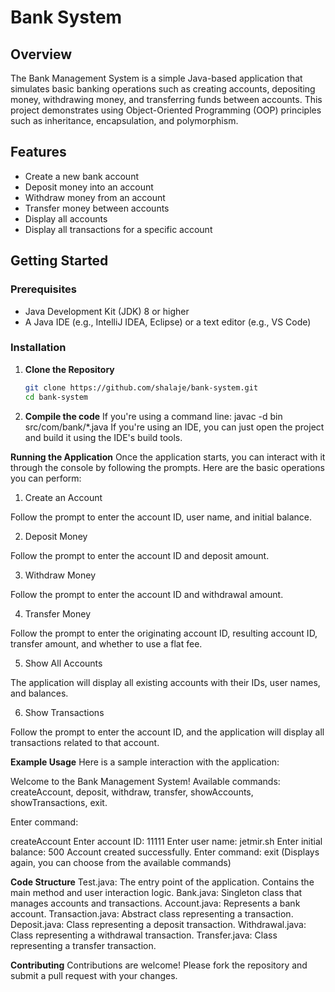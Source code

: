 # Bank System

## Overview

The Bank Management System is a simple Java-based application that simulates basic banking operations such as creating accounts, depositing money, withdrawing money, and transferring funds between accounts. This project demonstrates using Object-Oriented Programming (OOP) principles such as inheritance, encapsulation, and polymorphism.

## Features

- Create a new bank account
- Deposit money into an account
- Withdraw money from an account
- Transfer money between accounts
- Display all accounts
- Display all transactions for a specific account

## Getting Started

### Prerequisites

- Java Development Kit (JDK) 8 or higher
- A Java IDE (e.g., IntelliJ IDEA, Eclipse) or a text editor (e.g., VS Code)

### Installation

1. **Clone the Repository**
   ```sh
   git clone https://github.com/shalaje/bank-system.git
   cd bank-system

2. **Compile the code**
 If you're using a command line:
 javac -d bin src/com/bank/*.java
 If you're using an IDE, you can just open the project and build it using the IDE's build tools.

**Running the Application**
Once the application starts, you can interact with it through the console by following the prompts. Here are the basic operations you can perform:

1. Create an Account

Follow the prompt to enter the account ID, user name, and initial balance.

2. Deposit Money

Follow the prompt to enter the account ID and deposit amount.

3. Withdraw Money

Follow the prompt to enter the account ID and withdrawal amount.

4. Transfer Money

Follow the prompt to enter the originating account ID, resulting account ID, transfer amount, and whether to use a flat fee.

5. Show All Accounts

The application will display all existing accounts with their IDs, user names, and balances.

6. Show Transactions

Follow the prompt to enter the account ID, and the application will display all transactions related to that account.


**Example Usage**
Here is a sample interaction with the application:

Welcome to the Bank Management System!
Available commands: createAccount, deposit, withdraw, transfer, showAccounts, showTransactions, exit.
   
Enter command: 

createAccount
Enter account ID: 11111
Enter user name: jetmir.sh
Enter initial balance: 500
Account created successfully.
Enter command: exit (Displays again, you can choose from the available commands)


**Code Structure**
Test.java: The entry point of the application. Contains the main method and user interaction logic.
Bank.java: Singleton class that manages accounts and transactions.
Account.java: Represents a bank account.
Transaction.java: Abstract class representing a transaction.
Deposit.java: Class representing a deposit transaction.
Withdrawal.java: Class representing a withdrawal transaction.
Transfer.java: Class representing a transfer transaction.

**Contributing**
Contributions are welcome! Please fork the repository and submit a pull request with your changes.


   

